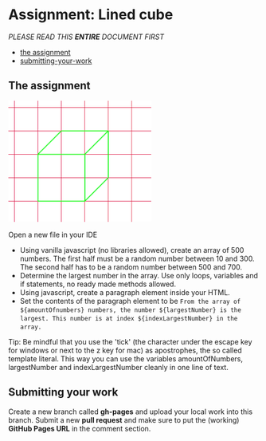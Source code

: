 # Assignment: Lined cube

*PLEASE READ THIS **ENTIRE** DOCUMENT FIRST*

* [the assignment](#the-assignment)
* [submitting-your-work](#submitting-your-work)


## The assignment

![endresult](endresult.png)

Open a new file in your IDE

* Using vanilla javascript (no libraries allowed), create an array of 500 numbers. The first half must be a random number between 10 and 300. The second half has to be a random number between 500 and 700.
* Determine the largest number in the array. Use only loops, variables and if statements, no ready made methods allowed.
* Using javascript, create a paragraph element inside your HTML.
* Set the contents of the paragraph element to be
`From the array of ${amountOfnumbers} numbers, the number ${largestNumber} is the largest. This number is at index ${indexLargestNumber} in the array.`

Tip: Be mindful that you use the 'tick' (the character under the escape key for windows or next to the z key for mac) as apostrophes, the so called template literal. This way you can use the variables amountOfNumbers, largestNumber and indexLargestNumber cleanly in one line of text.



## Submitting your work
Create a new branch called **gh-pages** and upload your local work into this branch. Submit a new **pull request** and make sure to put the (working) **GitHub Pages URL** in the comment section. 
